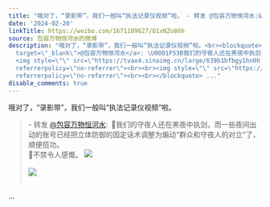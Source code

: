 ```yaml
---
title: "哦对了，“录影带”，我们一般叫“执法记录仪视频”啦。 - 转发 @包容万物恒河水:&ensp;\U0001F53B我们的守夜人还在黑夜中执剑，而一些夜间出动的账号已经把立体防御的..."
date: '2024-02-20'
linkTitle: https://weibo.com/1671109627/O1xNZo86h
source: 包容万物恒河水的微博
description: "哦对了，“录影带”，我们一般叫“执法记录仪视频”啦。<br><blockquote> - 转发 <a href=\"https://weibo.com/1671109627\"
  target=\"_blank\">@包容万物恒河水</a>: \U0001F53B我们的守夜人还在黑夜中执剑，而一些夜间出动的账号已经把立体防御的固定话术调整为煽动“群众和守夜人的对立“了，顺便揽功。<br>\U0001F53B不禁令人感慨。
  <img style=\"\" src=\"https://tvax4.sinaimg.cn/large/639b1bfbgy1hn0hfny76hj20zu1qitmd.jpg\"
  referrerpolicy=\"no-referrer\"><br><br><img style=\"\" src=\"https://tvax4.sinaimg.cn/large/639b1bfbgy1hn0jhln5m0j20zu0in78i.jpg\"
  referrerpolicy=\"no-referrer\"><br><br></blockquote> ..."
disable_comments: true
---
```

哦对了，“录影带”，我们一般叫“执法记录仪视频”啦。<br><blockquote> - 转发 <a href="https://weibo.com/1671109627" target="_blank">@包容万物恒河水</a>: 🔻我们的守夜人还在黑夜中执剑，而一些夜间出动的账号已经把立体防御的固定话术调整为煽动“群众和守夜人的对立“了，顺便揽功。<br>🔻不禁令人感慨。 <img style="" src="https://tvax4.sinaimg.cn/large/639b1bfbgy1hn0hfny76hj20zu1qitmd.jpg" referrerpolicy="no-referrer"><br><br><img style="" src="https://tvax4.sinaimg.cn/large/639b1bfbgy1hn0jhln5m0j20zu0in78i.jpg" referrerpolicy="no-referrer"><br><br></blockquote> ...